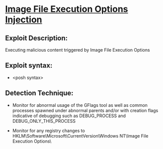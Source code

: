 # [Image File Execution Options Injection](https://attack.mitre.org/techniques/T1546/012/)

## Exploit Description: 
Executing malicious content triggered by Image File Execution Options

## Exploit syntax:
* \<posh syntax\>

## Detection Technique:
* Monitor for abnormal usage of the GFlags tool as well as common processes spawned under abnormal parents and/or with creation flags indicative of debugging such as DEBUG_PROCESS and DEBUG_ONLY_THIS_PROCESS

* Monitor for any registry changes to HKLM\Software\Microsoft\CurrentVersion\Windows NT\Image File Execution Options\